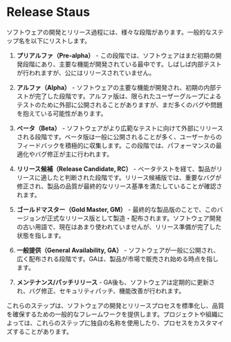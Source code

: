 # Release Staus

ソフトウェアの開発とリリース過程には、様々な段階があります。一般的なステップ名を以下にリストします。

1. **プリアルファ（Pre-alpha）** - この段階では、ソフトウェアはまだ初期の開発段階にあり、主要な機能が開発されている最中です。しばしば内部テストが行われますが、公にはリリースされていません。

2. **アルファ（Alpha）** - ソフトウェアの主要な機能が開発され、初期の内部テストが完了した段階です。アルファ版は、限られたユーザーグループによるテストのために外部に公開されることがありますが、まだ多くのバグや問題を抱えている可能性があります。

3. **ベータ（Beta）** - ソフトウェアがより広範なテストに向けて外部にリリースされる段階です。ベータ版は一般に公開されることが多く、ユーザーからのフィードバックを積極的に収集します。この段階では、パフォーマンスの最適化やバグ修正が主に行われます。

4. **リリース候補（Release Candidate, RC）** - ベータテストを経て、製品がリリースに適したと判断された段階です。リリース候補版では、重要なバグが修正され、製品の品質が最終的なリリース基準を満たしていることが確認されます。

5. **ゴールドマスター（Gold Master, GM）** - 最終的な製品版のことで、このバージョンが正式なリリース版として製造・配布されます。ソフトウェア開発の古い用語で、現在はあまり使われていませんが、リリース準備が完了した状態を指します。

6. **一般提供（General Availability, GA）** - ソフトウェアが一般に公開され、広く配布される段階です。GAは、製品が市場で販売され始める時点を指します。

7. **メンテナンス/パッチリリース** - GA後も、ソフトウェアは定期的に更新され、バグ修正、セキュリティパッチ、機能改善が行われます。

これらのステップは、ソフトウェアの開発とリリースプロセスを標準化し、品質を確保するための一般的なフレームワークを提供します。プロジェクトや組織によっては、これらのステップに独自の名称を使用したり、プロセスをカスタマイズすることがあります。